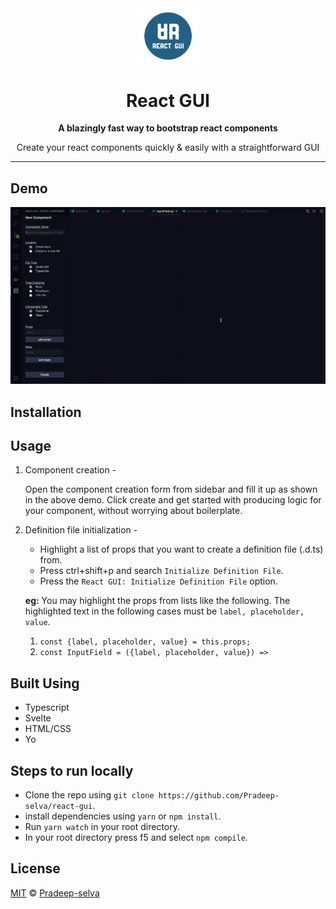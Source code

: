 <div align="center">
    <img src="./media/icon.png" alt="icon" width="100"/>
</div>

<h1 align="center">React GUI</h1>
<div align="center">
  <strong>A blazingly fast way to bootstrap react components</strong>
  <p>Create your react components quickly & easily with a straightforward GUI</p>
</div>

---

## Demo

<div align="center">
    <img src="./media/react-gui-recording.gif" alt="demo"/>
</div>

## Installation

## Usage

1. Component creation -

   Open the component creation form from sidebar and fill it up as shown in the above demo.
   Click create and get started with producing logic for your component, without worrying about
   boilerplate.

2. Definition file initialization -

   - Highlight a list of props that you want to create a definition file (.d.ts) from.
   - Press ctrl+shift+p and search `Initialize Definition File`.
   - Press the `React GUI: Initialize Definition File` option.

   **eg:** You may highlight the props from lists like the following. The highlighted text in
   the following cases must be `label, placeholder, value`.

   1. `const {label, placeholder, value} = this.props;`
   2. `const InputField = ({label, placeholder, value}) =>`

## Built Using

- Typescript
- Svelte
- HTML/CSS
- Yo

## Steps to run locally

- Clone the repo using `git clone https://github.com/Pradeep-selva/react-gui`.
- install dependencies using `yarn` or `npm install`.
- Run `yarn watch` in your root directory.
- In your root directory press f5 and select `npm compile`.

## License

[MIT](LICENSE) © [Pradeep-selva](https://github.com/Pradeep-selva)

